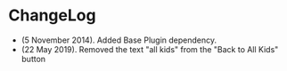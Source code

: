 # ChangeLog

* (5 November 2014). Added Base Plugin dependency.
* (22 May 2019). Removed the text "all kids" from the "Back to All Kids" button
